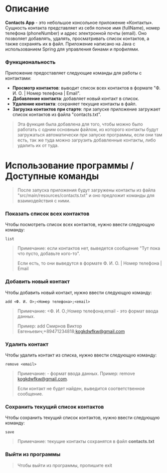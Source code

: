 # Описание
**Contacts App** - это небольшое консольное приложение «Контакты». Сущность контакта представляет из себя полное имя (fullName), номер телефона (phoneNumber) и адрес электронной почты (email).
Оно позволяет добавлять, удалять, просматривать список контактов, а также сохранять их в файл. Приложение написано на Java с использованием Spring для управления бинами и профилями.

### Функциональность

Приложение предоставляет следующие команды для работы с контактами:
- **Просмотр контактов**: выводит список всех контактов в формате "Ф. И. О. | Номер телефона | Email".
- **Добавление контакта**: добавляет новый контакт в список.
- **Удаление контакта**: сохраняет текущие контакты в файл.
- **Загрузка контактов при старте**: при запуске приложение загружает список контактов из файла "contacts.txt".
> Эта функция была добавлена для того, чтобы можно было работать с одним основным файлом, из которого контакты будут загружаться автоматически при запуске программы, если они там есть, так же туда можно загрузить добавленные контакты, либо удалить их от туда.

# Использование программы / Доступные команды

> После запуска приложения будут загружены контакты из файла "src/main/resources/contacts.txt" и оно предложит команды для взаимодействия с ними.

### Показать список всех контактов

Чтобы посмотреть список всех контактов, нужно ввести следующую команду:
```shell
list
```
> Примечание: если контактов нет, выведется сообщение "Тут пока что пусто, добавьте кого-то".
>
> Если есть, то они выведутся в формате Ф. И. О. | Номер телефона | Email

### Добавить новый контакт

Чтобы добавить новый контакт, нужно ввести следующую команду:
```shell
add <Ф. И. О>;<Номер телефона>;<email>
```
> Примечание: <Ф. И. О.;Номер телефона;email - это формат ввода данных.
>
> Пример: add Смирнов Виктор Евгеньевич;+89471234818;kogkdwfkw@gmail.com

### Удалить контакт

Чтобы удалить контакт из списка, нужно ввести следующую команду:
```shell
remove <email>
```
> Примечание: <email> - формат ввода данных. Пример: remove kogkdwfkw@gmail.com.
>
> Если контакт не будет найден, выведится соответственное сообщение.

### Сохранить текущий список контактов

Чтобы сохранить текущий список контактов, нужно ввести следующую команду:
```shell
save
```
> Примечание: текущие контакты сохранятся в файл **contacts.txt**

### Выйти из программы

> Чтобы выйти из программы, пропишите exit
